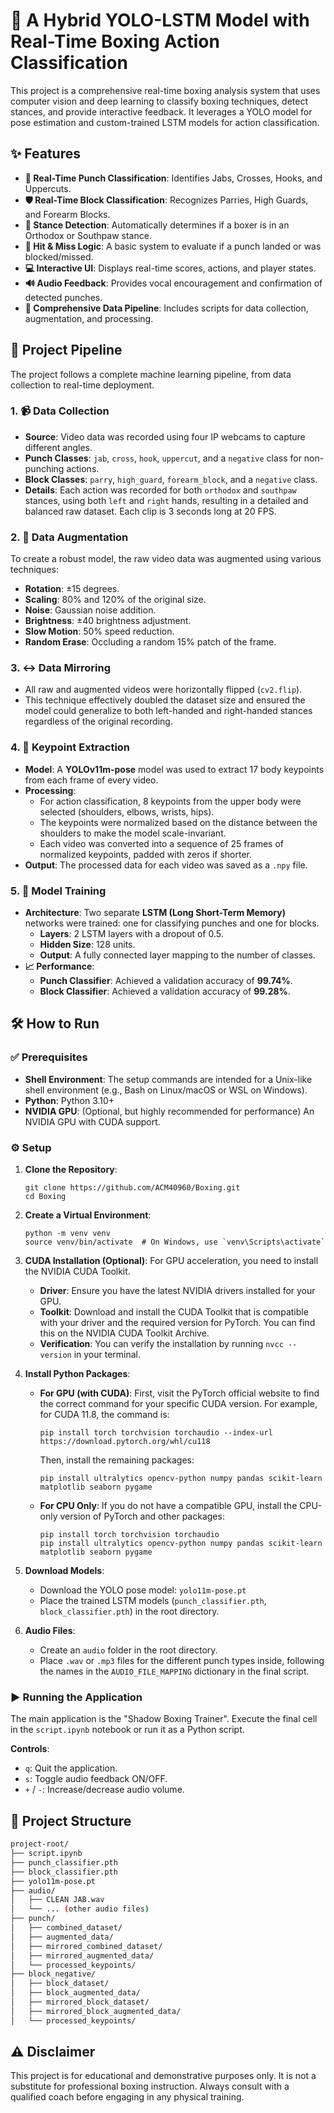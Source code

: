 # 🥊 A Hybrid YOLO-LSTM Model with Real-Time Boxing Action Classification

This project is a comprehensive real-time boxing analysis system that uses computer vision and deep learning to classify boxing techniques, detect stances, and provide interactive feedback. It leverages a YOLO model for pose estimation and custom-trained LSTM models for action classification.

## ✨ Features

- **👊 Real-Time Punch Classification**: Identifies Jabs, Crosses, Hooks, and Uppercuts.
- **🛡️ Real-Time Block Classification**: Recognizes Parries, High Guards, and Forearm Blocks.
- **🧍 Stance Detection**: Automatically determines if a boxer is in an Orthodox or Southpaw stance.
- **🎯 Hit & Miss Logic**: A basic system to evaluate if a punch landed or was blocked/missed.
- **💻 Interactive UI**: Displays real-time scores, actions, and player states.
- **🔊 Audio Feedback**: Provides vocal encouragement and confirmation of detected punches.
- **🔗 Comprehensive Data Pipeline**: Includes scripts for data collection, augmentation, and processing.

## 🚀 Project Pipeline

The project follows a complete machine learning pipeline, from data collection to real-time deployment.

### 1. 📹 Data Collection
- **Source**: Video data was recorded using four IP webcams to capture different angles.
- **Punch Classes**: `jab`, `cross`, `hook`, `uppercut`, and a `negative` class for non-punching actions.
- **Block Classes**: `parry`, `high_guard`, `forearm_block`, and a `negative` class.
- **Details**: Each action was recorded for both `orthodox` and `southpaw` stances, using both `left` and `right` hands, resulting in a detailed and balanced raw dataset. Each clip is 3 seconds long at 20 FPS.

### 2. 🎨 Data Augmentation
To create a robust model, the raw video data was augmented using various techniques:
- **Rotation**: ±15 degrees.
- **Scaling**: 80% and 120% of the original size.
- **Noise**: Gaussian noise addition.
- **Brightness**: ±40 brightness adjustment.
- **Slow Motion**: 50% speed reduction.
- **Random Erase**: Occluding a random 15% patch of the frame.

### 3. ↔️ Data Mirroring
- All raw and augmented videos were horizontally flipped (`cv2.flip`).
- This technique effectively doubled the dataset size and ensured the model could generalize to both left-handed and right-handed stances regardless of the original recording.

### 4. 💪 Keypoint Extraction
- **Model**: A **YOLOv11m-pose** model was used to extract 17 body keypoints from each frame of every video.
- **Processing**:
    - For action classification, 8 keypoints from the upper body were selected (shoulders, elbows, wrists, hips).
    - The keypoints were normalized based on the distance between the shoulders to make the model scale-invariant.
    - Each video was converted into a sequence of 25 frames of normalized keypoints, padded with zeros if shorter.
- **Output**: The processed data for each video was saved as a `.npy` file.

### 5. 🧠 Model Training
- **Architecture**: Two separate **LSTM (Long Short-Term Memory)** networks were trained: one for classifying punches and one for blocks.
    - **Layers**: 2 LSTM layers with a dropout of 0.5.
    - **Hidden Size**: 128 units.
    - **Output**: A fully connected layer mapping to the number of classes.
- **📈 Performance**:
    - **Punch Classifier**: Achieved a validation accuracy of **99.74%**.
    - **Block Classifier**: Achieved a validation accuracy of **99.28%**.

## 🛠️ How to Run

### ✅ Prerequisites
- **Shell Environment**: The setup commands are intended for a Unix-like shell environment (e.g., Bash on Linux/macOS or WSL on Windows).
- **Python**: Python 3.10+
- **NVIDIA GPU**: (Optional, but highly recommended for performance) An NVIDIA GPU with CUDA support.

### ⚙️ Setup
1.  **Clone the Repository**:
    ```
    git clone https://github.com/ACM40960/Boxing.git
    cd Boxing
    ```

2.  **Create a Virtual Environment**:
    ```
    python -m venv venv
    source venv/bin/activate  # On Windows, use `venv\Scripts\activate`
    ```

3.  **CUDA Installation (Optional)**:
    For GPU acceleration, you need to install the NVIDIA CUDA Toolkit.
    - **Driver**: Ensure you have the latest NVIDIA drivers installed for your GPU.
    - **Toolkit**: Download and install the CUDA Toolkit that is compatible with your driver and the required version for PyTorch. You can find this on the NVIDIA CUDA Toolkit Archive.
    - **Verification**: You can verify the installation by running `nvcc --version` in your terminal.

4.  **Install Python Packages**:
    - **For GPU (with CUDA)**:
      First, visit the PyTorch official website to find the correct command for your specific CUDA version. For example, for CUDA 11.8, the command is:
      ```
      pip install torch torchvision torchaudio --index-url https://download.pytorch.org/whl/cu118
      ```
      Then, install the remaining packages:
      ```
      pip install ultralytics opencv-python numpy pandas scikit-learn matplotlib seaborn pygame
      ```

    - **For CPU Only**:
      If you do not have a compatible GPU, install the CPU-only version of PyTorch and other packages:
      ```
      pip install torch torchvision torchaudio
      pip install ultralytics opencv-python numpy pandas scikit-learn matplotlib seaborn pygame
      ```

5.  **Download Models**:
    - Download the YOLO pose model: `yolo11m-pose.pt`
    - Place the trained LSTM models (`punch_classifier.pth`, `block_classifier.pth`) in the root directory.

6.  **Audio Files**:
    - Create an `audio` folder in the root directory.
    - Place `.wav` or `.mp3` files for the different punch types inside, following the names in the `AUDIO_FILE_MAPPING` dictionary in the final script.

### ▶️ Running the Application
The main application is the "Shadow Boxing Trainer". Execute the final cell in the `script.ipynb` notebook or run it as a Python script.

**Controls**:
- `q`: Quit the application.
- `s`: Toggle audio feedback ON/OFF.
- `+` / `-`: Increase/decrease audio volume.

## 📁 Project Structure

```bash
project-root/
├── script.ipynb
├── punch_classifier.pth
├── block_classifier.pth
├── yolo11m-pose.pt
├── audio/
│   ├── CLEAN JAB.wav
│   └── ... (other audio files)
├── punch/
│   ├── combined_dataset/
│   ├── augmented_data/
│   ├── mirrored_combined_dataset/
│   ├── mirrored_augmented_data/
│   └── processed_keypoints/
├── block_negative/
│   ├── block_dataset/
│   ├── block_augmented_data/
│   ├── mirrored_block_dataset/
│   ├── mirrored_block_augmented_data/
│   └── processed_keypoints/
```


## ⚠️ Disclaimer
This project is for educational and demonstrative purposes only. It is not a substitute for professional boxing instruction. Always consult with a qualified coach before engaging in any physical training.
